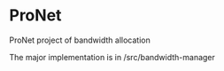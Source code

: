 # ProNet
ProNet project of bandwidth allocation

The major implementation is in /src/bandwidth-manager
